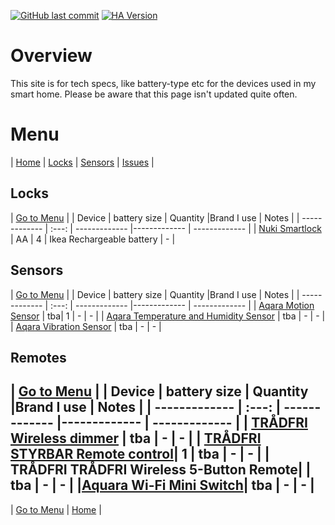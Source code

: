 [![GitHub last commit](https://img.shields.io/github/last-commit/leroyby/Homeassistant?style=for-the-badge)](https://github.com/leroyby/Homeassistant/commits/main)
[![HA Version](https://img.shields.io/badge/Running%20Home%20Assistant-2022.10.2%20-darkblue)](https://github.com/home-assistant/home-assistant/releases/latest)

# Overview
This site is for tech specs, like battery-type etc for the devices used in my smart home. Please be aware that this page isn't updated quite often. 

# <a name="menu">Menu</a>
| [Home](https://github.com/leroyby/Homeassistant) | [Locks](#locks) | [Sensors](#sensors) | [Issues](https://github.com/leroyby/Homeassistant/issues) |

## <a name="Locks">Locks</a>
| [Go to Menu](#menu) |
| Device | battery size | Quantity |Brand I use | Notes |
| ------------- | :---: | ------------- |------------- | ------------- |
| [Nuki Smartlock](https://nuki.io/en/) | AA | 4 | Ikea Rechargeable battery | - |

## <a name="sensors">Sensors</a>
| [Go to Menu](#menu) |
| Device | battery size | Quantity |Brand I use | Notes |
| ------------- | :---: | ------------- |------------- | ------------- |
| [Aqara Motion Sensor](https://www.aqara.com/eu/motion_sensor.html) | tba| 1 | - | - |
| [Aqara Temperature and Humidity Sensor](https://www.aqara.com/eu/temperature_humidity_sensor.html) | tba | - | - |
| [Aqara Vibration Sensor](https://www.aqara.com/eu/vibration_sensor.html) | tba | - | - |

## <a name="Remotes">Remotes</a>
| [Go to Menu](#menu) |
| Device | battery size | Quantity |Brand I use | Notes |
| ------------- | :---: | ------------- |------------- | ------------- |
| [TRÅDFRI Wireless dimmer](https://www.ikea.com/ch/en/p/tradfri-wireless-dimmer-white-70408595/) | tba | - | - |
| [TRÅDFRI STYRBAR Remote control](https://www.ikea.com/ch/en/p/styrbar-remote-control-white-30488363/)| 1 | tba | - | - |
| TRÅDFRI TRÅDFRI Wireless 5-Button Remote|  | tba | - | - |
|[Aquara Wi-Fi Mini Switch](https://www.aqara.com/eu/Wi-Fi_mini_switch.html)| tba | - | - |
---
| [Go to Menu](#menu) | [Home](https://github.com/leroyby/HomeAssistant-Config) |




